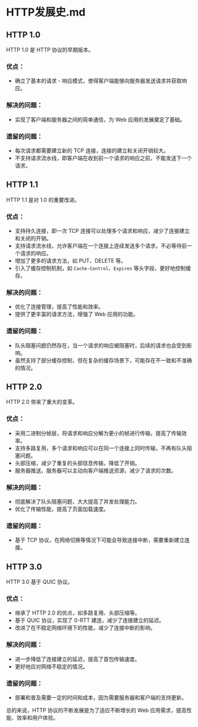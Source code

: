 # HTTP发展史.md

## HTTP 1.0

HTTP 1.0 是 HTTP 协议的早期版本。

### 优点：

- 确立了基本的请求 - 响应模式，使得客户端能够向服务器发送请求并获取响应。

### 解决的问题：

- 实现了客户端和服务器之间的简单通信，为 Web 应用的发展奠定了基础。

### 遗留的问题：
- 每次请求都需要建立新的 TCP 连接，连接的建立和关闭开销较大。
- 不支持请求流水线，即客户端在收到前一个请求的响应之前，不能发送下一个请求。

## HTTP 1.1

HTTP 1.1 是对 1.0 的重要改进。

### 优点：
- 支持持久连接，即一次 TCP 连接可以处理多个请求和响应，减少了连接建立和关闭的开销。
- 支持请求流水线，允许客户端在一个连接上连续发送多个请求，不必等待前一个请求的响应。
- 增加了更多的请求方法，如 PUT、DELETE 等。
- 引入了缓存控制机制，如 `Cache-Control`、`Expires` 等头字段，更好地控制缓存。

### 解决的问题：
- 优化了连接管理，提高了性能和效率。
- 提供了更丰富的请求方法，增强了 Web 应用的功能。

### 遗留的问题：
- 队头阻塞问题仍然存在，当一个请求的响应被阻塞时，后续的请求也会受到影响。
- 虽然支持了部分缓存控制，但在复杂的缓存场景下，可能存在不一致和不准确的情况。

## HTTP 2.0

HTTP 2.0 带来了重大的变革。

### 优点：
- 采用二进制分帧层，将请求和响应分解为更小的帧进行传输，提高了传输效率。
- 支持多路复用，多个请求和响应可以在同一个连接上同时传输，不再有队头阻塞问题。
- 头部压缩，减少了重复的头部信息传输，降低了开销。
- 服务器推送，服务器可以主动向客户端推送资源，减少了请求的次数。

### 解决的问题：
- 彻底解决了队头阻塞问题，大大提高了并发处理能力。
- 优化了传输性能，提高了页面加载速度。

### 遗留的问题：
- 基于 TCP 协议，在网络切换等情况下可能会导致连接中断，需要重新建立连接。

## HTTP 3.0

HTTP 3.0 基于 QUIC 协议。

### 优点：
- 继承了 HTTP 2.0 的优点，如多路复用、头部压缩等。
- 基于 QUIC 协议，实现了 0-RTT 建连，减少了连接建立的延迟。
- 改进了在不稳定网络环境下的性能，减少了连接中断的影响。

### 解决的问题：
- 进一步降低了连接建立的延迟，提高了首包传输速度。
- 更好地应对网络不稳定的情况。

### 遗留的问题：
- 部署和普及需要一定的时间和成本，因为需要服务器和客户端的支持更新。

总的来说，HTTP 协议的不断发展是为了适应不断增长的 Web 应用需求，提高性能、效率和用户体验。 